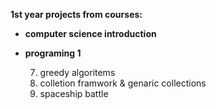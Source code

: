 **1st year projects from courses:**

* **computer science introduction**

    


* **programing 1**
    
    7. greedy algoritems 
    8. colletion framwork & genaric collections 
    9. spaceship battle 
 
